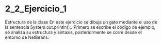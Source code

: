 # 2_2_Ejercicio_1
Estructura de la clase
En este ejercicio se dibuja un gato mediante el uso de la sentencia System.out.println();.
Primero se escribe el código de ejemplo, se analiza su estructura y sintaxis, posteriormente se corre desde el entorno de NetBeans.
